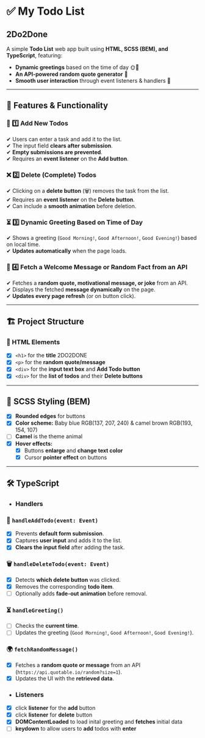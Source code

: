 # ✅ My Todo List
## 2Do2Done

A simple **Todo List** web app built using **HTML, SCSS (BEM), and TypeScript**, featuring:
- **Dynamic greetings** based on the time of day 🌞🌙  
- **An API-powered random quote generator** 📝  
- **Smooth user interaction** through event listeners & handlers 🎯  

---

## 📌 Features & Functionality

### 📝 1️⃣ Add New Todos
✔ Users can enter a task and add it to the list.  
✔ The input field **clears after submission**.  
✔ **Empty submissions are prevented**.  
✔ Requires an **event listener** on the **Add button**.  

### ❌ 2️⃣ Delete (Complete) Todos
✔ Clicking on a **delete button** (🗑️) removes the task from the list.  
✔ Requires an **event listener** on the **Delete button**.  
✔ Can include a **smooth animation** before deletion.  

### ⏳ 3️⃣ Dynamic Greeting Based on Time of Day
✔ Shows a greeting (`Good Morning!`, `Good Afternoon!`, `Good Evening!`) based on local time.  
✔ **Updates automatically** when the page loads.  

### 📰 4️⃣ Fetch a Welcome Message or Random Fact from an API
✔ Fetches a **random quote, motivational message, or joke** from an API.  
✔ Displays the fetched **message dynamically** on the page.  
✔ **Updates every page refresh** (or on button click).  

---

## 🏗️ Project Structure

### **📄 HTML Elements**
- [x] `<h1>` for the **title**  2DO2DONE
- [x] `<p>` for the **random quote/message**  
- [x] `<div>` for the **input text box** and **Add Todo button**  
- [x] `<div>` for the **list of todos** and their **Delete buttons**  

---

## 🎨 SCSS Styling (BEM)
- [x] **Rounded edges** for buttons  
- [x] **Color scheme:** Baby blue RGB(137, 207, 240) & camel brown RGB(193, 154, 107)
- [ ] **Camel** is the theme animal   
- [x] **Hover effects:**  
  - [x] Buttons **enlarge** and **change text color**  
  - [x] Cursor **pointer effect** on buttons  

---

## 🛠️ TypeScript 

- ### Handlers

### 📌 `handleAddTodo(event: Event)`
- [x] Prevents **default form submission**.  
- [x] Captures **user input** and adds it to the list.  
- [x] **Clears the input field** after adding the task.  

### 🗑️ `handleDeleteTodo(event: Event)`
- [x] Detects **which delete button** was clicked.  
- [x] Removes the corresponding **todo item**.  
- [ ] Optionally adds **fade-out animation** before removal.  

### ⏳ `handleGreeting()`
- [ ] Checks the **current time**.  
- [ ] Updates the greeting (`Good Morning!`, `Good Afternoon!`, `Good Evening!`).  

### 🌍 `fetchRandomMessage()`
- [x] Fetches a **random quote or message** from an API (`https://api.quotable.io/random?size=1`).  
- [x] Updates the UI with the **retrieved data**.  

- ### Listeners
- [x] click **listener** for the **add** button 
- [x] click **listener** for **delete** button 
- [x] **DOMContentLoaded** to load inital greeting and **fetches** initial data
- [ ] **keydown** to allow users to **add** todos with **enter**